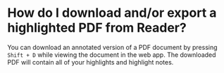 # How do I download and/or export a highlighted PDF from Reader?

You can download an annotated version of a PDF document by pressing `Shift + D` while viewing the document in the web app. The downloaded PDF will contain all of your highlights and highlight notes.
